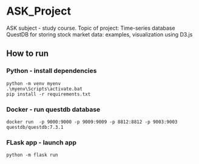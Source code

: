 # ASK_Project
ASK subject - study course. Topic of project: Time-series database QuestDB for storing stock market data: examples, visualization using D3.js


## How to run

### Python - install dependencies
    python -m venv myenv
    .\myenv\Scripts\activate.bat
    pip install -r requirements.txt

### Docker - run questdb database
    docker run  -p 9000:9000 -p 9009:9009 -p 8812:8812 -p 9003:9003 questdb/questdb:7.3.1

### FLask app - launch app
    python -m flask run